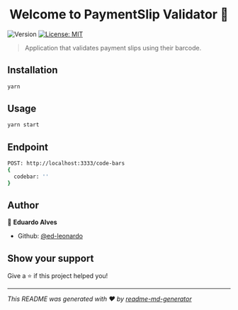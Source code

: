 <h1 align="center">Welcome to PaymentSlip Validator 👋</h1>
<p>
  <img alt="Version" src="https://img.shields.io/badge/version-1.0.0-blue.svg?cacheSeconds=2592000" />
  <a href="#" target="_blank">
    <img alt="License: MIT" src="https://img.shields.io/badge/License-MIT-yellow.svg" />
  </a>
</p>

> Application that validates payment slips using their barcode.

## Installation

```sh
yarn
```

## Usage

```sh
yarn start
```

## Endpoint

```sh
POST: http://localhost:3333/code-bars
{
  codebar: ''
}
```

## Author

👤 **Eduardo Alves**

* Github: [@ed-leonardo](https://github.com/ed-leonardo)

## Show your support

Give a ⭐️ if this project helped you!

***
_This README was generated with ❤️ by [readme-md-generator](https://github.com/kefranabg/readme-md-generator)_